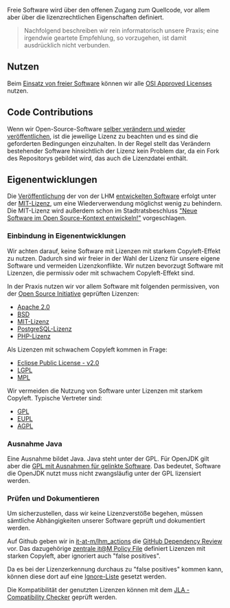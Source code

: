 Freie Software wird über den offenen Zugang zum Quellcode, vor allem aber über die lizenzrechtlichen Eigenschaften definiert.

> Nachfolgend beschreiben wir rein informatorisch unsere Praxis; eine irgendwie geartete Empfehlung, so vorzugehen, ist damit ausdrücklich nicht verbunden.

## Nutzen

Beim [Einsatz von freier Software](./use) können wir alle [OSI Approved Licenses](https://opensource.org/licenses) nutzen.

## Code Contributions

Wenn wir Open-Source-Software [selber verändern und wieder veröffentlichen](./improve#code-contributions), ist die jeweilige Lizenz zu beachten und es sind die geforderten Bedingungen einzuhalten.
In der Regel stellt das Verändern bestehender Software hinsichtlich der Lizenz kein Problem dar, da ein Fork des Repositorys gebildet wird, das auch die Lizenzdatei enthält.

## Eigenentwicklungen

Die [Veröffentlichung](./publish) der von der LHM [entwickelten Software](./in-house-development) erfolgt unter der [MIT-Lizenz](https://de.wikipedia.org/wiki/MIT-Lizenz), um eine Wiederverwendung möglichst wenig zu behindern.
Die MIT-Lizenz wird außerdem schon im Stadtratsbeschluss ["Neue Software im Open Source-Kontext entwickeln!"](https://risi.muenchen.de/risi/antrag/detail/6289779) vorgeschlagen.

### Einbindung in Eigenentwicklungen

Wir achten darauf, keine Software mit Lizenzen mit starkem Copyleft-Effekt zu nutzen. Dadurch sind wir freier in der Wahl der Lizenz für unsere eigene Software und vermeiden Lizenzkonflikte.
Wir nutzen bevorzugt Software mit Lizenzen, die permissiv oder mit schwachem Copyleft-Effekt sind.

In der Praxis nutzen wir vor allem Software mit folgenden permissiven, von der [Open Source Initiative](https://opensource.org/licenses) geprüften Lizenzen:

- [Apache 2.0](https://de.wikipedia.org/wiki/Apache-Lizenz)
- [BSD](https://de.wikipedia.org/wiki/BSD-Lizenz)
- [MIT-Lizenz](https://de.wikipedia.org/wiki/MIT-Lizenz)
- [PostgreSQL-Lizenz](https://www.postgresql.org/about/licence/)
- [PHP-Lizenz](https://de.wikipedia.org/wiki/PHP-Lizenz)

Als Lizenzen mit schwachem Copyleft kommen in Frage:

- [Eclipse Public License - v2.0](https://de.wikipedia.org/wiki/Eclipse_Public_License#EPL_2.0)
- [LGPL](https://de.wikipedia.org/wiki/GNU_Lesser_General_Public_License)
- [MPL](https://de.wikipedia.org/wiki/Mozilla_Public_License)

Wir vermeiden die Nutzung von Software unter Lizenzen mit starkem Copyleft.
Typische Vertreter sind:

- [GPL](https://de.wikipedia.org/wiki/GNU_General_Public_License)
- [EUPL](https://de.wikipedia.org/wiki/European_Union_Public_Licence)
- [AGPL](https://de.wikipedia.org/wiki/GNU_Affero_General_Public_License)

### Ausnahme Java

Eine Ausnahme bildet Java.
Java steht unter der GPL.
Für OpenJDK gilt aber die [GPL mit Ausnahmen für gelinkte Software](https://de.wikipedia.org/wiki/GPL_linking_exception).
Das bedeutet, Software die OpenJDK nutzt muss nicht zwangsläufig unter der GPL lizensiert werden.

### Prüfen und Dokumentieren

Um sicherzustellen, dass wir keine Lizenzverstöße begehen, müssen sämtliche Abhängigkeiten unserer Software geprüft und dokumentiert werden.

Auf Github geben wir in [it-at-m/lhm_actions](https://github.com/it-at-m/lhm_actions/blob/main/action-templates/actions/action-dependency-review/action.yml) die [GitHub Dependency Review](https://docs.github.com/code-security/supply-chain-security/understanding-your-software-supply-chain/about-dependency-review) vor.
Das dazugehörige [zentrale it@M Policy File](https://github.com/it-at-m/.github/blob/main/workflow-configs/dependency_review.yaml) definiert Lizenzen mit starken Copyleft, aber ignoriert auch "false positives".

Da es bei der Lizenzerkennung durchaus zu "false positives" kommen kann, können diese dort auf eine [Ignore-Liste](https://github.com/it-at-m/.github/blob/main/workflow-configs/dependency_review.yaml#L6) gesetzt werden.

Die Kompatibilität der genutzten Lizenzen können mit dem [JLA - Compatibility Checker](https://joinup.ec.europa.eu/collection/eupl/solution/joinup-licensing-assistant/jla-compatibility-checker) geprüft werden.
